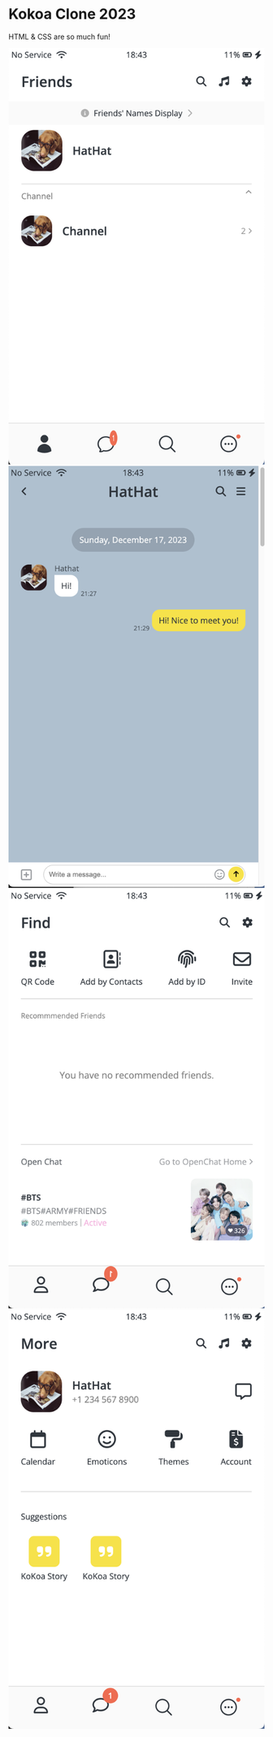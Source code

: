 # Kokoa Clone 2023

HTML & CSS are so much fun!

<img src="screenshots/home.png">
<img src="screenshots/chat.png">
<img src="screenshots/find.png">
<img src="screenshots/more.png">
